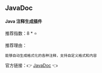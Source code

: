 ## JavaDoc

#### Java 注释生成插件

推荐指数：8 * ⭐

推荐理由：

    能够自动生成格式化的各种注释，支持自定义格式和内容

官方链接：👉 [JavaDoc](
https://plugins.jetbrains.com/plugin/7157-javadoc
) 👈





















